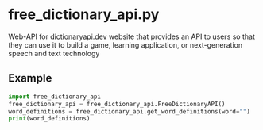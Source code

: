 # free_dictionary_api.py
Web-API for [dictionaryapi.dev](https://dictionaryapi.dev) website that provides an API to users so that they can use it to build a game, learning application, or next-generation speech and text technology

## Example
```python
import free_dictionary_api
free_dictionary_api = free_dictionary_api.FreeDictionaryAPI()
word_definitions = free_dictionary_api.get_word_definitions(word="")
print(word_definitions)
```
